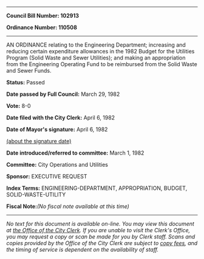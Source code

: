 

********

**Council Bill Number: 102913**
   
**Ordinance Number: 110508**
********

 AN ORDINANCE relating to the Engineering Department; increasing and reducing certain expenditure allowances in the 1982 Budget for the Utilities Program (Solid Waste and Sewer Utilities); and making an appropriation from the Engineering Operating Fund to be reimbursed from the Solid Waste and Sewer Funds.

**Status:** Passed
   
**Date passed by Full Council:** March 29, 1982
   
**Vote:** 8-0
   
**Date filed with the City Clerk:** April 6, 1982
   
**Date of Mayor's signature:** April 6, 1982
   
[(about the signature date)](/~public/approvaldate.htm)
   
   
   
**Date introduced/referred to committee:** March 1, 1982
   
**Committee:** City Operations and Utilities
   
**Sponsor:** EXECUTIVE REQUEST
   
   
**Index Terms:** ENGINEERING-DEPARTMENT, APPROPRIATION, BUDGET, SOLID-WASTE-UTILITY

**Fiscal Note:**_(No fiscal note available at this time)_
********

_No text for this document is available on-line. You may view this document at [the Office of the City Clerk](http://www.seattle.gov/leg/clerk/contactUs.htm). If you are unable to visit the Clerk's Office, you may request a copy or scan be made for you by Clerk staff. Scans and copies provided by the Office of the City Clerk are subject to [copy fees](http://clerk.seattle.gov/~public/clerkfees.htm), and the timing of service is dependent on the availability of staff._

